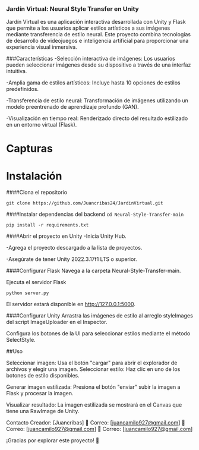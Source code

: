 ### Jardín Virtual: Neural Style Transfer en Unity

Jardín Virtual es una aplicación interactiva desarrollada con Unity y Flask que permite a los usuarios aplicar estilos artísticos a sus imágenes mediante transferencia de estilo neural. Este proyecto combina tecnologías de desarrollo de videojuegos e inteligencia artificial para proporcionar una experiencia visual inmersiva.

###Características
-Selección interactiva de imágenes: Los usuarios pueden seleccionar imágenes desde su dispositivo a través de una interfaz intuitiva.

-Amplia gama de estilos artísticos: Incluye hasta 10 opciones de estilos predefinidos.

-Transferencia de estilo neural: Transformación de imágenes utilizando un modelo preentrenado de aprendizaje profundo (GAN).

-Visualización en tiempo real: Renderizado directo del resultado estilizado en un entorno virtual (Flask).

# Capturas



# Instalación

####Clona el repositorio

`git clone https://github.com/Juancribas24/JardinVirtual.git`

####Instalar dependencias del backend
`cd Neural-Style-Transfer-main`

`pip install -r requirements.txt`

####Abrir el proyecto en Unity
-Inicia Unity Hub.

-Agrega el proyecto descargado a la lista de proyectos.

-Asegúrate de tener Unity 2022.3.17f1 LTS o superior.

####Configurar Flask
Navega a la carpeta Neural-Style-Transfer-main.

Ejecuta el servidor Flask

`python server.py`

El servidor estará disponible en http://127.0.0.1:5000.

####Configurar Unity
Arrastra las imágenes de estilo al arreglo styleImages del script ImageUploader en el Inspector.

Configura los botones de la UI para seleccionar estilos mediante el método SelectStyle.

##Uso

Seleccionar imagen: Usa el botón "cargar" para abrir el explorador de archivos y elegir una imagen.
Seleccionar estilo: Haz clic en uno de los botones de estilo disponibles.

Generar imagen estilizada: Presiona el botón "enviar" subir la imagen a Flask y procesar la imagen.

Visualizar resultado: La imagen estilizada se mostrará en el Canvas que tiene una RawImage de Unity.


Contacto
Creador: [Juancribas]
📧 Correo: [juancamilo927@gmail.com]
📧 Correo: [juancamilo927@gmail.com]
📧 Correo: [juancamilo927@gmail.com]

¡Gracias por explorar este proyecto! 🚀
